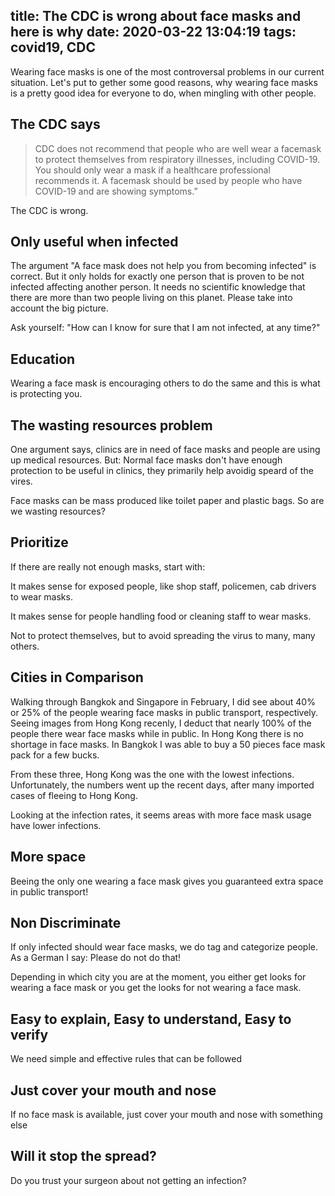 title: The CDC is wrong about face masks and here is why
date: 2020-03-22 13:04:19
tags: covid19, CDC
---

Wearing face masks is one of the most controversal problems in our current situation.
Let's put to gether some good reasons, why wearing face masks is a pretty good idea for everyone
to do, when mingling with other people.

## The CDC says

> CDC does not recommend that people who are well wear a facemask to protect themselves 
> from respiratory illnesses, including COVID-19. You should only wear a mask if a healthcare 
> professional recommends it. A facemask should be used by people who have COVID-19 and are 
> showing symptoms.”

The CDC is wrong.

## Only useful when infected

The argument "A face mask does not help you from becoming infected" is correct.
But it only holds for exactly one person that is proven to be not infected affecting another person. 
It needs no scientific knowledge that there are more than two people living on this planet.
Please take into account the big picture.

Ask yourself: "How can I know for sure that I am not infected, at any time?"

## Education

Wearing a face mask is encouraging others to do the same and this is what is protecting you.

## The wasting resources problem

One argument says, clinics are in need of face masks and people are using up 
medical resources. But: Normal face masks don't have enough protection to be useful
in clinics, they primarily help avoidig speard of the vires.

Face masks can be mass produced like toilet paper and plastic bags. So are we wasting resources?

## Prioritize

If there are really not enough masks, start with:

It makes sense for exposed people, like shop staff, policemen, cab drivers to wear masks.

It makes sense for people handling food or cleaning staff to wear masks.

Not to protect themselves, but to avoid spreading the virus to many, many others.

## Cities in Comparison

Walking through Bangkok and Singapore in February, I did see about 40% or 25% of the people
wearing face masks in public transport, respectively. Seeing images from Hong Kong recenly, I deduct that
nearly 100% of the people there wear face masks while in public. In Hong Kong there is no shortage 
in face masks. In Bangkok I was able to buy a 50 pieces face mask pack for a few bucks.

From these three, Hong Kong was the one with the lowest infections. Unfortunately, the numbers
went up the recent days, after many imported cases of fleeing to Hong Kong.

Looking at the infection rates, it seems areas with more face mask usage have lower infections.

## More space

Beeing the only one wearing a face mask gives you guaranteed extra space in public transport!

## Non Discriminate

If only infected should wear face masks, we do tag and categorize people. As a German I say:
Please do not do that!

Depending in which city you are at the moment, you either get looks for wearing a face mask
or you get the looks for not wearing a face mask.

## Easy to explain, Easy to understand, Easy to verify

We need simple and effective rules that can be followed

## Just cover your mouth and nose

If no face mask is available, just cover your mouth and nose with something else

## Will it stop the spread?

Do you trust your surgeon about not getting an infection?
